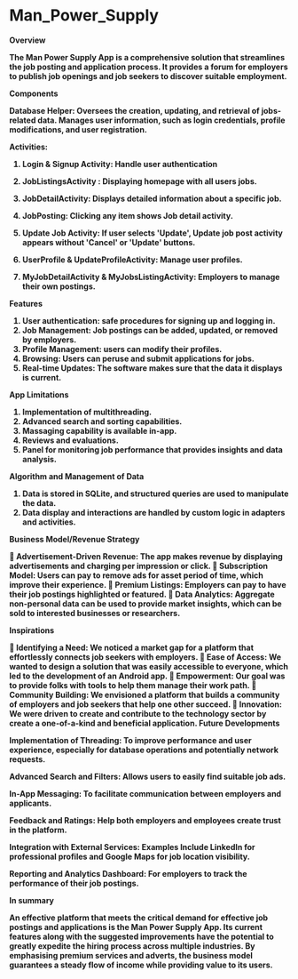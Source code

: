# Man_Power_Supply

<b>Overview 

The Man Power Supply App is a comprehensive solution that streamlines the job posting and application process. It provides a forum for employers to publish job openings and job seekers to discover suitable employment.


Components
<br>


Database Helper:   Oversees the creation, updating, and retrieval of jobs-related data. Manages user information, such as login credentials, profile modifications, and user registration.

Activities:

1.	Login & Signup Activity:  Handle user authentication

  





2.  JobListingsActivity :  Displaying homepage with all users jobs.
















3. JobDetailActivity: Displays detailed information about a specific job.


 







4. JobPosting:  Clicking any item shows Job detail activity.


 












5. Update Job Activity: If user selects 'Update', Update job post activity appears without 'Cancel' or 'Update' buttons.


 











6.  UserProfile & UpdateProfileActivity: Manage user profiles.


 


















7.  MyJobDetailActivity & MyJobsListingActivity: Employers to manage their own postings.


 






Features

1. User authentication: safe procedures for signing up and logging in.
2. Job Management: Job postings can be added, updated, or removed by employers.
3. Profile Management: users can modify their profiles.
4. Browsing: Users can peruse and submit applications for jobs.
5. Real-time Updates: The software makes sure that the data it displays is current.

App Limitations

1.	Implementation of multithreading.
2.	Advanced search and sorting capabilities.
3.	Massaging capability is available in-app.
4.	Reviews and evaluations.
5.	Panel for monitoring job performance that provides insights and data analysis.

Algorithm and Management of Data 

1. Data is stored in SQLite, and structured queries are used to manipulate the data. 
2. Data display and interactions are handled by custom logic in adapters and activities.


Business Model/Revenue Strategy

	Advertisement-Driven Revenue: The app makes revenue by displaying advertisements and charging per impression or click.
	Subscription Model: Users can pay to remove ads for asset period of time, which improve their experience.
	Premium Listings: Employers can pay to have their job postings highlighted or featured.
	Data Analytics: Aggregate non-personal data can be used to provide market insights, which can be sold to interested businesses or researchers. 

Inspirations

	Identifying a Need: We noticed a market gap for a platform that effortlessly connects job seekers with employers.
	Ease of Access: We wanted to design a solution that was easily accessible to everyone, which led to the development of an Android app.
	Empowerment: Our goal was to provide folks with tools to help them manage their work path.
	Community Building: We envisioned a platform that builds a community of employers and job seekers that help one other succeed.
	Innovation: We were driven to create and contribute to the technology sector by create a one-of-a-kind and beneficial application.
Future Developments

Implementation of Threading: To improve performance and user experience, especially for database operations and potentially network requests. 

Advanced Search and Filters: Allows users to easily find suitable job ads.

In-App Messaging: To facilitate communication between employers and applicants. 

Feedback and Ratings: Help both employers and employees create trust in the platform.

Integration with External Services: Examples Include LinkedIn for professional profiles and Google Maps for job location visibility.

Reporting and Analytics Dashboard: For employers to track the performance of their job postings.

In summary 

An effective platform that meets the critical demand for effective job postings and applications is the Man Power Supply App. Its current features along with the suggested improvements have the potential to greatly expedite the hiring process across multiple industries. By emphasising premium services and adverts, the business model guarantees a steady flow of income while providing value to its users. 

